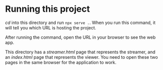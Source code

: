 # Running this project

*cd* into this directory and run `npx serve .`. When you run this command, it will tell you which URL is hosting the project.

After running the command, open the URL in your browser to see the web app.

This directory has a _streamer.html_ page that represents the streamer, and an _index.html_ page that represents the viewer. You need to open these two pages in the same browser for the application to work.
